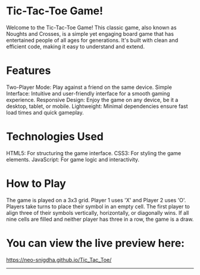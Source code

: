 # Tic-Tac-Toe Game!
Welcome to the Tic-Tac-Toe Game! This classic game, also known as Noughts and Crosses, is a simple yet engaging board game that has entertained people of all ages for generations. It's built with clean and efficient code, making it easy to understand and extend.

# Features
Two-Player Mode: Play against a friend on the same device.
Simple Interface: Intuitive and user-friendly interface for a smooth gaming experience.
Responsive Design: Enjoy the game on any device, be it a desktop, tablet, or mobile.
Lightweight: Minimal dependencies ensure fast load times and quick gameplay.

# Technologies Used
HTML5: For structuring the game interface.
CSS3: For styling the game elements.
JavaScript: For game logic and interactivity.

# How to Play
The game is played on a 3x3 grid.
Player 1 uses 'X' and Player 2 uses 'O'.
Players take turns to place their symbol in an empty cell.
The first player to align three of their symbols vertically, horizontally, or diagonally wins.
If all nine cells are filled and neither player has three in a row, the game is a draw.

# You can view the live preview here:
https://neo-snigdha.github.io/Tic_Tac_Toe/

----------------------------------
